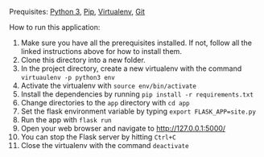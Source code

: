 Prequisites: [Python 3](http://docs.python-guide.org/en/latest/), [Pip](https://pip.pypa.io/en/stable/installing/), [Virtualenv](https://virtualenv.pypa.io/en/stable/installation/), [Git](https://git-scm.com/book/en/v2/Getting-Started-Installing-Git)

How to run this application:
1. Make sure you have all the prerequisites installed. If not, follow all the linked instructions above for how to install them.
2. Clone this directory into a new folder.
3. In the project directory, create a new virtualenv with the command `virtuaulenv -p python3 env`
4. Activate the virtualenv with `source env/bin/activate`
5. Install the dependencies by running `pip install -r requirements.txt`
6. Change directories to the `app` directory with `cd app`
7. Set the flask environment variable by typing `export FLASK_APP=site.py`
8. Run the app with `flask run`
9. Open your web browser and navigate to <http://127.0.0.1:5000/>
10. You can stop the Flask server by hitting `Ctrl+C`
11. Close the virtualenv with the command `deactivate`